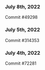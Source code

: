 ### July 8th, 2022

Commit #49298

### July 5th, 2022

Commit #314353


### July 4th, 2022

Commit #72281
